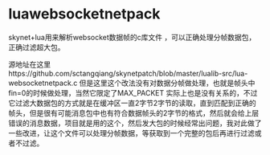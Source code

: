 # luawebsocketnetpack
skynet+lua用来解析websocket数据帧的c库文件 ，可以正确处理分帧数据包，正确过滤超大包。

源地址在这里https://github.com/sctangqiang/skynetpatch/blob/master/lualib-src/lua-websocketnetpack.c
但是这里这个改法没有对数据分帧做处理，也就是帧头中fin=0的时候做处理，当然它限定了MAX_PACKET 实际上也是没有关系的，不过它过滤大数据包的方式就是在缓冲区一直2字节2字节的读取，直到匹配到正确的帧头，但是很有可能消息包中也有符合数据帧头的2字节的格式，然后就会给上层错误的消息数据，项目就是用的这个，然后发大包的时候经常出问题，我对此做了一些改进，让这个文件可以处理分帧数据，等获取到一个完整的包后再进行过滤或者不过滤。
